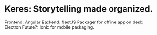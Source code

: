 # Keres: Storytelling made organized.

Frontend: Angular
Backend: NestJS
Packager for offline app on desk: Electron
Future?: Ionic for mobile packaging.
